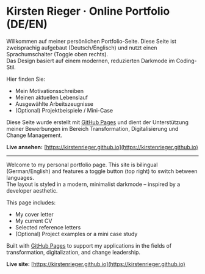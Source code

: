 
# Kirsten Rieger · Online Portfolio (DE/EN)

Willkommen auf meiner persönlichen Portfolio-Seite. Diese Seite ist zweisprachig aufgebaut (Deutsch/Englisch) und nutzt einen Sprachumschalter (Toggle oben rechts).  
Das Design basiert auf einem modernen, reduzierten Darkmode im Coding-Stil.

Hier finden Sie:
- Mein Motivationsschreiben
- Meinen aktuellen Lebenslauf
- Ausgewählte Arbeitszeugnisse
- (Optional) Projektbeispiele / Mini-Case

Diese Seite wurde erstellt mit [GitHub Pages](https://pages.github.com) und dient der Unterstützung meiner Bewerbungen im Bereich Transformation, Digitalisierung und Change Management.

**Live ansehen:** [https://kirstenrieger.github.io](https://kirstenrieger.github.io)

---

Welcome to my personal portfolio page. This site is bilingual (German/English) and features a toggle button (top right) to switch between languages.  
The layout is styled in a modern, minimalist darkmode – inspired by a developer aesthetic.

This page includes:
- My cover letter
- My current CV
- Selected reference letters
- (Optional) Project examples or a mini case study

Built with [GitHub Pages](https://pages.github.com) to support my applications in the fields of transformation, digitalization, and change leadership.

**Live site:** [https://kirstenrieger.github.io](https://kirstenrieger.github.io)
